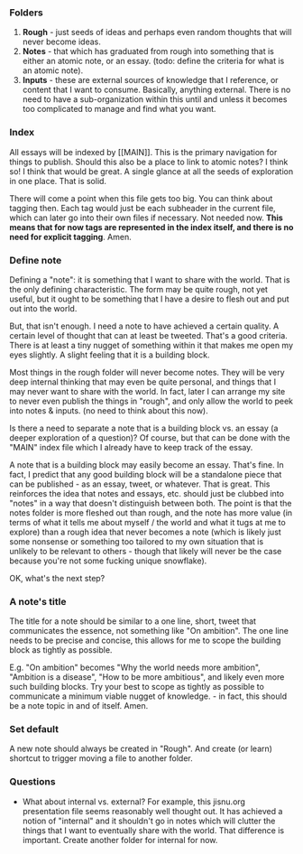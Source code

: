 ### Folders
1. **Rough** - just seeds of ideas and perhaps even random thoughts that will never become ideas.
2. **Notes** - that which has graduated from rough into something that is either an atomic note, or an essay. (todo: define the criteria for what is an atomic note).
3. **Inputs** - these are external sources of knowledge that I reference, or content that I want to consume. Basically, anything external. There is no need to have a sub-organization within this until and unless it becomes too complicated to manage and find what you want.
### Index
All essays will be indexed by [[MAIN]]. This is the primary navigation for things to publish. Should this also be a place to link to atomic notes? I think so! I think that would be great. A single glance at all the seeds of exploration in one place. That is solid.

There will come a point when this file gets too big. You can think about tagging then. Each tag would just be each subheader in the current file, which can later go into their own files if necessary. Not needed now. **This means that for now tags are represented in the index itself, and there is no need for explicit tagging**. Amen.

### Define note

Defining a "note": it is something that I want to share with the world. That is the only defining characteristic. The form may be quite rough, not yet useful, but it ought to be something that I have a desire to flesh out and put out into the world.

But, that isn't enough. I need a note to have achieved a certain quality. A certain level of thought that can at least be tweeted. That's a good criteria. There is at least a tiny nugget of something within it that makes me open my eyes slightly. A slight feeling that it is a building block.

Most things in the rough folder will never become notes. They will be very deep internal thinking that may even be quite personal, and things that I may never want to share with the world. In fact, later I can arrange my site to never even publish the things in "rough", and only allow the world to peek into notes & inputs. (no need to think about this now).

Is there a need to separate a note that is a building block vs. an essay (a deeper exploration of a question)? Of course, but that can be done with the "MAIN" index file which I already have to keep track of the essay.

A note that is a building block may easily become an essay. That's fine. In fact, I predict that any good building block will be a standalone piece that can be published - as an essay, tweet, or whatever. That is great. This reinforces the idea that notes and essays, etc. should just be clubbed into "notes" in a way that doesn't distinguish between both. The point is that the notes folder is more fleshed out than rough, and the note has more value (in terms of what it tells me about myself / the world and what it tugs at me to explore) than a rough idea that never becomes a note (which is likely just some nonsense or something too tailored to my own situation that is unlikely to be relevant to others - though that likely will never be the case because you're not some fucking unique snowflake).

OK, what's the next step?

### A note's title

The title for a note should be similar to a one line, short, tweet that communicates the essence, not something like "On ambition". The one line needs to be precise and concise, this allows for me to scope the building block as tightly as possible.

E.g. "On ambition" becomes "Why the world needs more ambition", "Ambition is a disease", "How to be more ambitious", and likely even more such building blocks. Try your best to scope as tightly as possible to communicate a minimum viable nugget of knowledge. - in fact, this should be a note topic in and of itself. Amen.

### Set default

A new note should always be created in "Rough".
And create (or learn) shortcut to trigger moving a file to another folder.

### Questions
- What about internal vs. external? For example, this jisnu.org presentation file seems reasonably well thought out. It has achieved a notion of "internal" and it shouldn't go in notes which will clutter the things that I want to eventually share with the world. That difference is important. Create another folder for internal for now.